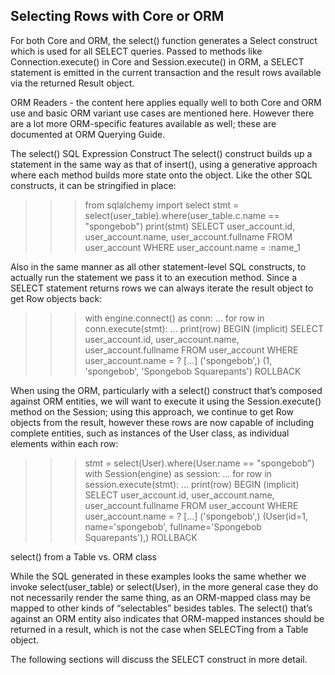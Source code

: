 ## Selecting Rows with Core or ORM
For both Core and ORM, the select() function generates a Select construct which is used for all SELECT queries. Passed to methods like Connection.execute() in Core and Session.execute() in ORM, a SELECT statement is emitted in the current transaction and the result rows available via the returned Result object.

ORM Readers - the content here applies equally well to both Core and ORM use and basic ORM variant use cases are mentioned here. However there are a lot more ORM-specific features available as well; these are documented at ORM Querying Guide.

The select() SQL Expression Construct
The select() construct builds up a statement in the same way as that of insert(), using a generative approach where each method builds more state onto the object. Like the other SQL constructs, it can be stringified in place:

>>> from sqlalchemy import select
>>> stmt = select(user_table).where(user_table.c.name == "spongebob")
>>> print(stmt)
SELECT user_account.id, user_account.name, user_account.fullname
FROM user_account
WHERE user_account.name = :name_1

Also in the same manner as all other statement-level SQL constructs, to actually run the statement we pass it to an execution method. Since a SELECT statement returns rows we can always iterate the result object to get Row objects back:

>>> with engine.connect() as conn:
...     for row in conn.execute(stmt):
...         print(row)
BEGIN (implicit)
SELECT user_account.id, user_account.name, user_account.fullname
FROM user_account
WHERE user_account.name = ?
[...] ('spongebob',)
(1, 'spongebob', 'Spongebob Squarepants')
ROLLBACK

When using the ORM, particularly with a select() construct that’s composed against ORM entities, we will want to execute it using the Session.execute() method on the Session; using this approach, we continue to get Row objects from the result, however these rows are now capable of including complete entities, such as instances of the User class, as individual elements within each row:

>>> stmt = select(User).where(User.name == "spongebob")
>>> with Session(engine) as session:
...     for row in session.execute(stmt):
...         print(row)
BEGIN (implicit)
SELECT user_account.id, user_account.name, user_account.fullname
FROM user_account
WHERE user_account.name = ?
[...] ('spongebob',)
(User(id=1, name='spongebob', fullname='Spongebob Squarepants'),)
ROLLBACK

select() from a Table vs. ORM class

While the SQL generated in these examples looks the same whether we invoke select(user_table) or select(User), in the more general case they do not necessarily render the same thing, as an ORM-mapped class may be mapped to other kinds of “selectables” besides tables. The select() that’s against an ORM entity also indicates that ORM-mapped instances should be returned in a result, which is not the case when SELECTing from a Table object.

The following sections will discuss the SELECT construct in more detail.